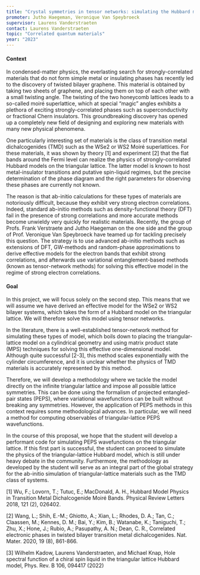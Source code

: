 ```yaml
---
title: "Crystal symmetries in tensor networks: simulating the Hubbard model on the triangular lattice"
promoter: Jutho Haegeman, Veronique Van Speybroeck
supervisor: Laurens Vanderstraeten
contact: Laurens Vanderstraeten
topic: "Correlated quantum materials"
year: "2023"
---
```


#### Context

In condensed-matter physics, the everlasting search for strongly-correlated materials that do not form simple metal or insulating phases has recently led to the discovery of twisted bilayer graphene. This material is obtained by taking two sheets of graphene, and placing them on top of each other with a small twisting angle. The twisting of the two honeycomb lattices leads to a so-called moiré superlattice, which at special “magic” angles exhibits a plethora of exciting strongly-correlated phases such as superconductivity or fractional Chern insulators. This groundbreaking discovery has opened up a completely new field of designing and exploring new materials with many new physical phenomena.

One particularly interesting set of materials is the class of transition metal dichalcogenides (TMD) such as the WSe2 or WS2 Moiré superlattices. For these materials, it was shown by theory [1] and experiment [2] that the flat bands around the Fermi level can realize the physics of strongly-correlated Hubbard models on the triangular lattice. The latter model is known to host metal-insulator transitions and putative spin-liquid regimes, but the precise determination of the phase diagram and the right parameters for observing these phases are currently not known.

The reason is that ab-initio calculations for these types of materials are notoriously difficult, because they exhibit very strong electron correlations. Indeed, standard ab-initio methods such as density-functional theory (DFT) fail in the presence of strong correlations and more accurate methods become unwieldy very quickly for realistic materials. Recently, the group of Profs. Frank Verstraete and Jutho Haegeman on the one side and the group of Prof. Veronique Van Speybroeck have teamed up for tackling precisely this question. The strategy is to use advanced ab-initio methods such as extensions of DFT, GW-methods and random-phase approximations to derive effective models for the electron bands that exhibit strong correlations, and afterwards use variational entanglement-based methods (known as tensor-network methods) for solving this effective model in the regime of strong electron correlations.


#### Goal

In this project, we will focus solely on the second step. This means that we will assume we have derived an effective model for the WSe2 or WS2 bilayer systems, which takes the form of a Hubbard model on the triangular lattice. We will therefore solve this model using tensor networks.

In the literature, there is a well-established tensor-network method for simulating these types of model, which boils down to placing the triangular-lattice model on a cylindrical geometry and using matrix product state (MPS) techniques for solving this effective one-dimensional model. Although quite successful [2-3], this method scales exponentially with the cylinder circumference, and it is unclear whether the physics of TMD materials is accurately represented by this method.

Therefore, we will develop a methodology where we tackle the model directly on the infinite triangular lattice and impose all possible lattice symmetries. This can be done using the formalism of projected entangled-pair states (PEPS), where variational wavefunctions can be built without breaking any symmetries. However, the application of PEPS methods in this context requires some methodological advances. In particular, we will need a method for computing observables of triangular-lattice PEPS wavefunctions.

In the course of this proposal, we hope that the student will develop a performant code for simulating PEPS wavefunctions on the triangular lattice. If this first part is successful, the student can proceed to simulate the physics of the triangular-lattice Hubbard model, which is still under heavy debate in the community. Furthermore, the methodology as developed by the student will serve as an integral part of the global strategy for the ab-initio simulation of triangular-lattice materials such as the TMD class of systems.

[1] Wu, F.; Lovorn, T.; Tutuc, E.; MacDonald, A. H., Hubbard Model Physics in Transition Metal Dichalcogenide Moiré Bands. Physical Review Letters 2018, 121 (2), 026402.

[2] Wang, L.; Shih, E.-M.; Ghiotto, A.; Xian, L.; Rhodes, D. A.; Tan, C.; Claassen, M.; Kennes, D. M.; Bai, Y.; Kim, B.; Watanabe, K.; Taniguchi, T.; Zhu, X.; Hone, J.; Rubio, A.; Pasupathy, A. N.; Dean, C. R., Correlated electronic phases in twisted bilayer transition metal dichalcogenides. Nat. Mater. 2020, 19 (8), 861-866.

[3] Wilhelm Kadow, Laurens Vanderstraeten, and Michael Knap, Hole spectral function of a chiral spin liquid in the triangular lattice Hubbard model, Phys. Rev. B 106, 094417 (2022)

